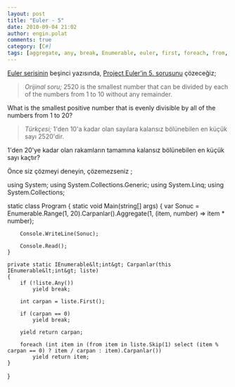 ```yaml
---
layout: post
title: "Euler - 5"
date: 2010-09-04 21:02
author: engin.polat
comments: true
category: [C#]
tags: [aggregate, any, break, Enumerable, euler, first, foreach, from, IEnumerable, obeb, okek, range, select, skip, yield]
---
```

[Euler serisinin](http://www.enginpolat.com/etiket/euler/) beşinci yazısında, <a href="http://projecteuler.net/index.php?section=problems&amp;id=5" target="_blank">Project Euler’in 5. sorusunu</a> çözeceğiz;


>*Orijinal soru;* 2520 is the smallest number that can be divided by each of the numbers from 1 to 10 without any remainder.

What is the smallest positive number that is evenly divisible by all of the numbers from 1 to 20?




>*Türkçesi;* 1'den 10'a kadar olan sayılara kalansız bölünebilen en küçük sayı 2520'dir.

1'den 20'ye kadar olan rakamların tamamına kalansız bölünebilen en küçük sayı kaçtır?


Önce siz çözmeyi deneyin, çözemezseniz <!--more-->;



using System;
using System.Collections.Generic;
using System.Linq;
using System.Collections;

static class Program
{
    static void Main(string[] args)
    {
        var Sonuc = Enumerable.Range(1, 20).Carpanlar().Aggregate(1, (item, number) =&gt; item * number);

        Console.WriteLine(Sonuc);

        Console.Read();
    }

    private static IEnumerable&lt;int&gt; Carpanlar(this IEnumerable&lt;int&gt; liste)
    {
        if (!liste.Any())
            yield break;

        int carpan = liste.First();

        if (carpan == 0)
            yield break;

        yield return carpan;

        foreach (int item in (from item in liste.Skip(1) select (item % carpan == 0) ? item / carpan : item).Carpanlar())
            yield return item;
    }
}


